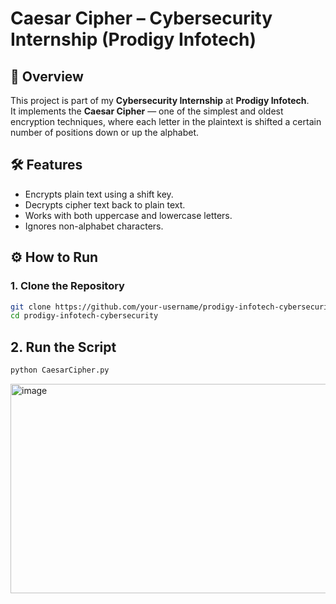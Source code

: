 # Caesar Cipher – Cybersecurity Internship (Prodigy Infotech)

## 📌 Overview
This project is part of my **Cybersecurity Internship** at **Prodigy Infotech**.  
It implements the **Caesar Cipher** — one of the simplest and oldest encryption techniques, where each letter in the plaintext is shifted a certain number of positions down or up the alphabet.

## 🛠 Features
- Encrypts plain text using a shift key.
- Decrypts cipher text back to plain text.
- Works with both uppercase and lowercase letters.
- Ignores non-alphabet characters.

## ⚙️ How to Run
### **1. Clone the Repository**
```bash
git clone https://github.com/your-username/prodigy-infotech-cybersecurity.git
cd prodigy-infotech-cybersecurity
```

## 2. Run the Script
```bash
python CaesarCipher.py
```
<img width="1262" height="335" alt="image" src="https://github.com/user-attachments/assets/6416180e-e7fc-456c-b356-91e6dab9c6ea" />


